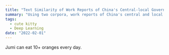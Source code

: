 ```yaml
---
title: "Text Similarity of Work Reports of China's Central-local Governments"
summary: "Using two corpora, work reports of China's central and local governments from 2002 to 2018, this project studies the change of their similarity over the years together with the details of the convergent content. The results demonstrate that the change of central-local similarity before 2013 is relatively flat and ambiguous while there has been a steep increase since 2013. Also, the percent of ideological content is stable before 2012 but has begun to soar since 2013."
tags:
  - cute kitty
  - Deep Learning
date: "2022-02-01"
---
```


Jumi can eat 10+ oranges every day.
